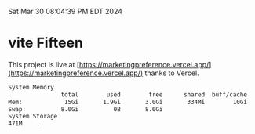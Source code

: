 Sat Mar 30 08:04:39 PM EDT 2024

# vite Fifteen


This project is live at [https://marketingpreference.vercel.app/](https://marketingpreference.vercel.app/) thanks to Vercel.

```bash
System Memory
               total        used        free      shared  buff/cache   available
Mem:            15Gi       1.9Gi       3.0Gi       334Mi        10Gi        13Gi
Swap:          8.0Gi          0B       8.0Gi
System Storage
471M	.
```
```bash
